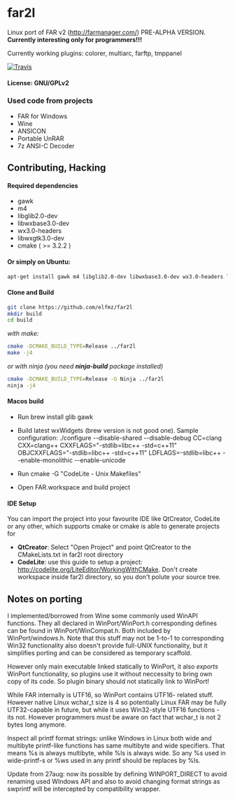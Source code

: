 # far2l
Linux port of FAR v2 (http://farmanager.com/)
PRE-ALPHA VERSION.
**Currently interesting only for programmers!!!**

Currently working plugins: colorer, multiarc, farftp, tmppanel

[![Travis](https://img.shields.io/travis/elfmz/far2l.svg)](https://travis-ci.org/elfmz/far2l)

#### License: GNU/GPLv2<br>

### Used code from projects

* FAR for Windows
* Wine
* ANSICON
* Portable UnRAR
* 7z ANSI-C Decoder

## Contributing, Hacking
#### Required dependencies

* gawk
* m4
* libglib2.0-dev
* libwxbase3.0-dev
* wx3.0-headers
* libwxgtk3.0-dev
* cmake ( >= 3.2.2 )

#### Or simply on Ubuntu:
``` sh
apt-get install gawk m4 libglib2.0-dev libwxbase3.0-dev wx3.0-headers libwxgtk3.0-dev cmake
```

#### Clone and Build

``` sh
git clone https://github.com/elfmz/far2l
mkdir build
cd build
```
_with make:_
``` sh
cmake -DCMAKE_BUILD_TYPE=Release ../far2l
make -j4
``` 
_or with ninja (you need **ninja-build** package installed)_
``` sh
cmake -DCMAKE_BUILD_TYPE=Release -G Ninja ../far2l
ninja -j4
```

#### Macos build

 * Run brew install glib gawk

 * Build latest wxWidgets (brew version is not good one).
Sample configuration: ./configure --disable-shared --disable-debug CC=clang CXX=clang++ CXXFLAGS="-stdlib=libc++ -std=c++11" OBJCXXFLAGS="-stdlib=libc++ -std=c++11" LDFLAGS=-stdlib=libc++ --enable-monolithic --enable-unicode

 * Run cmake -G "CodeLite - Unix Makefiles"

 * Open FAR.workspace and build project

#### IDE Setup
You can import the project into your favourite IDE like QtCreator, CodeLite or any other, which supports cmake or cmake is able to generate projects for

 * **QtCreator**: Select "Open Project" and point QtCreator to the CMakeLists.txt in far2l root directory
 * **CodeLite**: use this guide to setup a project: http://codelite.org/LiteEditor/WorkingWithCMake. Don't create workspace inside far2l directory, so you don't polute your source tree.






## Notes on porting

I implemented/borrowed from Wine some commonly used WinAPI functions. They all declared in WinPort/WinPort.h corresponding defines can be found in WinPort/WinCompat.h. Both included by WinPort/windows.h. Note that this stuff may not be 1-to-1 to corresponding Win32 functionality also doesn't provide full-UNIX functionality, but it simplifies porting and can be considered as temporary scaffold.

However only main executable linked statically to WinPort, it also _exports_ WinPort functionality, so plugins use it without neccessity to bring own copy of its code. So plugin binary should not statically link to WinPort!

While FAR internally is UTF16, so WinPort contains UTF16- related stuff. However native Linux wchar_t size is 4 so potentially Linux FAR may be fully UTF32-capable in future, but while it uses Win32-style UTF16 functions - its not. However programmers must be aware on fact that wchar_t is not 2 bytes long anymore.

Inspect all printf format strings: unlike Windows in Linux both wide and multibyte printf-like functions has same multibyte and wide specifiers. That means %s is always multibyte, while %ls is always wide. So any %s used in wide-printf-s or %ws used in any printf should be replaces by %ls.

Update from 27aug: now its possible by defining WINPORT_DIRECT to avoid renaming used WIndows API and also to avoid changing format strings as swprintf will be intercepted by compatibility wrapper.
